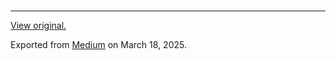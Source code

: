 # 

---

[View original.](https://medium.com/p/9dc578254478)

Exported from [Medium](https://medium.com) on March 18, 2025.